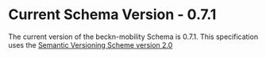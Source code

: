 # Current Schema Version - 0.7.1

The current version of the beckn-mobility Schema is 0.7.1. This specification uses the [Semantic Versioning Scheme version 2.0](https://semver.org/spec/v2.0.0.html)
